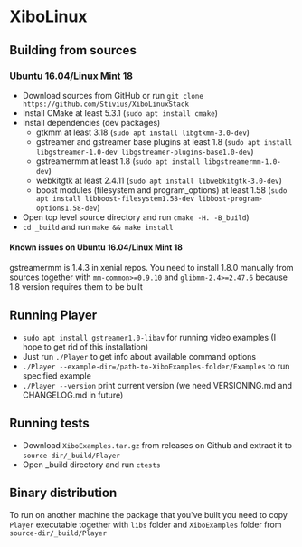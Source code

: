 # XiboLinux

## Building from sources
### Ubuntu 16.04/Linux Mint 18
- Download sources from GitHub or run `git clone https://github.com/Stivius/XiboLinuxStack`
- Install CMake at least 5.3.1 (`sudo apt install cmake`)
- Install dependencies (dev packages)
  - gtkmm at least 3.18 (`sudo apt install libgtkmm-3.0-dev`)
  - gstreamer and gstreamer base plugins at least 1.8 (`sudo apt install libgstreamer-1.0-dev libgstreamer-plugins-base1.0-dev`)
  - gstreamermm at least 1.8 (`sudo apt install libgstreamermm-1.0-dev`)
  - webkitgtk at least 2.4.11 (`sudo apt install libwebkitgtk-3.0-dev`)
  - boost modules (filesystem and program_options) at least 1.58 (`sudo apt install libboost-filesystem1.58-dev libbost-program-options1.58-dev`)
- Open top level source directory and run `cmake -H. -B_build`)
- `cd _build` and run `make && make install`

#### Known issues on Ubuntu 16.04/Linux Mint 18
gstreamermm is 1.4.3 in xenial repos. You need to install 1.8.0 manually from sources together with `mm-common>=0.9.10` and `glibmm-2.4>=2.47.6` because 1.8 version requires them to be built

## Running Player
- `sudo apt install gstreamer1.0-libav` for running video examples (I hope to get rid of this installation)
- Just run `./Player` to get info about available command options
- `./Player --example-dir=/path-to-XiboExamples-folder/Examples` to run specified example
- `./Player --version` print current version (we need VERSIONING.md and CHANGELOG.md in future)

## Running tests
- Download `XiboExamples.tar.gz` from releases on Github and extract it to `source-dir/_build/Player`
- Open _build directory and run `ctests`

## Binary distribution
To run on another machine the package that you've built you need to copy `Player` executable together with `libs` folder and `XiboExamples` folder from `source-dir/_build/Player`
